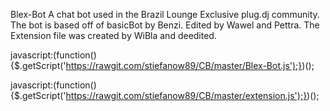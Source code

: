 Blex-Bot A chat bot used in the Brazil Lounge Exclusive plug.dj community. The bot is based off of basicBot by Benzi. Edited by Wawel and Pettra. The Extension file was created by WiBla and deedited.


javascript:(function(){$.getScript('https://rawgit.com/stiefanow89/CB/master/Blex-Bot.js');})();


javascript:(function(){$.getScript('https://rawgit.com/stiefanow89/CB/master/extension.js');})();











